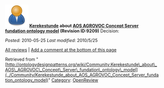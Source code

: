 [![](../images/thumb/a/a6/ODPUser.png/75px-ODPUser.png)](../Image/ODPUser.png "ODPUser.png")
__[Kerekestunde](../User/Kerekestunde "User:Kerekestunde") about [AOS AGROVOC Concept Server fundation ontology model](../Submissions/AOS_AGROVOC_Concept_Server_fundation_ontology_model "Submissions:AOS AGROVOC Concept Server fundation ontology model") (Revision ID:9209)__
Decision: 






  



_Posted:_ 2010-05-25 _Last modified:_ 2010/5/25



[All reviews](../Reviews/Main "Reviews:Main") | [Add a comment at the bottom of this page](index.php@title=Odp%253AAdd_comment&target=../Community/Kerekestunde_about_AOS_AGROVOC_Concept_Server_fundation_ontology_model#New_comment "http://ontologydesignpatterns.org/wiki/index.php?title=Odp:Add_comment&target=Community:Kerekestunde_about_AOS_AGROVOC_Concept_Server_fundation_ontology_model#New_comment")


Retrieved from "[http://ontologydesignpatterns.org/wiki/Community:Kerekestunde\_about\_AOS\_AGROVOC\_Concept\_Server\_fundation\_ontology\_model](../Community/Kerekestunde_about_AOS_AGROVOC_Concept_Server_fundation_ontology_model)"
 [Category](http://ontologydesignpatterns.org/wiki/Special:Categories "Special:Categories"): [OpenReview](../Category/OpenReview "Category:OpenReview")
